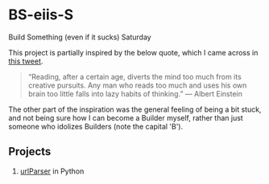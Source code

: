 # BS-eiis-S
Build Something (even if it sucks) Saturday

This project is partially inspired by the below quote, which I came across in [this tweet](https://twitter.com/DayanaBreathe/status/1456733443816103943?s=20).
> “Reading, after a certain age, diverts the mind too much from its creative pursuits. Any man who reads too much and uses his own brain too little falls into lazy habits of thinking.” ― Albert Einstein

The other part of the inspiration was the general feeling of being a bit stuck, and not being sure how I can become a Builder myself, rather than just someone who idolizes Builders (note the capital 'B').

## Projects
1. [urlParser](https://github.com/ian-double-u/BS-eiis-S/tree/main/urlParser) in Python
